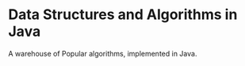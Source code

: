Data Structures and Algorithms in Java
======================================

A warehouse of Popular algorithms, implemented in Java.
